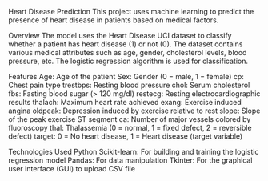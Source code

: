 Heart Disease Prediction
This project uses machine learning to predict the presence of heart disease in patients based on medical factors.

Overview
The model uses the Heart Disease UCI dataset to classify whether a patient has heart disease (1) or not (0). The dataset contains various medical attributes such as age, gender, cholesterol levels, blood pressure, etc. The logistic regression algorithm is used for classification.

Features
Age: Age of the patient
Sex: Gender (0 = male, 1 = female)
cp: Chest pain type
trestbps: Resting blood pressure
chol: Serum cholesterol
fbs: Fasting blood sugar (> 120 mg/dl)
restecg: Resting electrocardiographic results
thalach: Maximum heart rate achieved
exang: Exercise induced angina
oldpeak: Depression induced by exercise relative to rest
slope: Slope of the peak exercise ST segment
ca: Number of major vessels colored by fluoroscopy
thal: Thalassemia (0 = normal, 1 = fixed defect, 2 = reversible defect)
target: 0 = No heart disease, 1 = Heart disease (target variable)

Technologies Used
Python
Scikit-learn: For building and training the logistic regression model
Pandas: For data manipulation
Tkinter: For the graphical user interface (GUI) to upload CSV file
